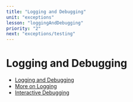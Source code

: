 ```yaml
---
title: "Logging and Debugging"
unit: "exceptions"
lesson: "loggingAndDebugging"
priority: "2"
next: "exceptions/testing"
---
```


# Logging and Debugging

- [Logging and Debugging](https://automatetheboringstuff.com/2e/chapter11/)
- [More on Logging](https://pymotw.com/3/logging/index.html)
- [Interactive Debugging](https://pymotw.com/3/pdb/index.html)

